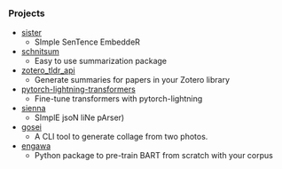 ### Projects

- [sister](https://github.com/tofunlp/sister)
  - SImple SenTence EmbeddeR
- [schnitsum](https://github.com/sobamchan/schnitsum)
  - Easy to use summarization package
- [zotero_tldr_api](https://github.com/sobamchan/zotero_tldr_api)
  - Generate summaries for papers in your Zotero library
- [pytorch-lightning-transformers](https://github.com/sobamchan/pytorch-lightning-transformers)
  - Fine-tune transformers with pytorch-lightning
- [sienna](https://github.com/sobamchan/sienna)
  - SImplE jsoN liNe pArser)
- [gosei](https://github.com/sobamchan/gosei)
  - A CLI tool to generate collage from two photos.
- [engawa](https://github.com/sobamchan/engawa)
  - Python package to pre-train BART from scratch with your corpus
